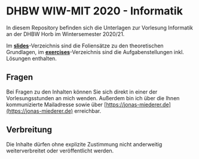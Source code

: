 # DHBW WIW-MIT 2020 - Informatik 

In diesem Repository befinden sich die Unterlagen zur Vorlesung Informatik an der DHBW Horb im Wintersemester 2020/21.

Im **[slides](https://github.com/jonasmiederer/DHBW-Lecture-WS-2020-21/tree/master/slides)**-Verzeichnis sind die Foliensätze zu den theoretischen Grundlagen, im **[exercises](https://github.com/jonasmiederer/DHBW-Lecture-WS-2020-21/tree/master/exercises)**-Verzeichnis sind die Aufgabenstellungen inkl. Lösungen enthalten.

## Fragen
Bei Fragen zu den Inhalten können Sie sich direkt in einer der Vorlesungsstunden an mich wenden.
Außerdem bin ich über die Ihnen kommunizierte Mailadresse sowie über [https://jonas-miederer.de](https://jonas-miederer.de) erreichbar.

## Verbreitung
Die Inhalte dürfen ohne explizite Zustimmung nicht anderweitig weiterverbreitet oder veröffentlicht werden.
